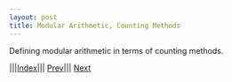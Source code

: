 ```yaml
---
layout: post
title: Modular Arithmetic, Counting Methods
---
```


 Defining modular arithmetic in terms of counting methods.
 
|||[Index](../../../)||| [Prev](../permutations)||| [Next](../../probability)


